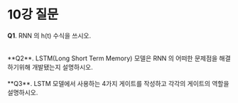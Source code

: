 # 10강 질문

**Q1**. RNN 의 h(t) 수식을 쓰시오.

<br/>
**Q2**. LSTM(Long Short Term Memory) 모델은 RNN 의 어떠한 문제점을 해결하기위해 개발됐는지 설명하시오.

<br/>

<br/>
**Q3**. LSTM 모델에서 사용하는 4가지 게이트를 작성하고 각각의 게이트의 역할을 설명하시오.